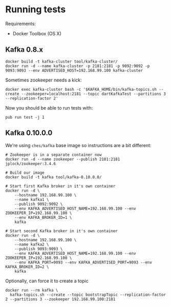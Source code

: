 # Running tests

Requirements:

* Docker Toolbox (OS X)

## Kafka 0.8.x

```
docker build -t kafka-cluster tool/kafka-cluster/
docker run -d --name kafka-cluster -p 2181:2181 -p 9092:9092 -p 9093:9093 --env ADVERTISED_HOST=192.168.99.100 kafka-cluster
```

Sometimes zookeeper needs a kick:

```
docker exec kafka-cluster bash -c '$KAFKA_HOME/bin/kafka-topics.sh --create --zookeeper=localhost:2181 --topic dartKafkaTest --partitions 3 --replication-factor 2'
```

Now you should be able to run tests with:

```
pub run test -j 1
```

## Kafka 0.10.0.0

We're using `ches/kafka` base image so instructions are a bit different:

```
# Zookeeper is in a separate container now
docker run -d --name zookeeper --publish 2181:2181 jplock/zookeeper:3.4.6

# Build our image
docker build -t kafka tool/kafka-0.10.0.0/

# Start first Kafka broker in it's own container
docker run -d \
    --hostname 192.168.99.100 \
    --name kafka1 \
    --publish 9092:9092 \
    --env KAFKA_ADVERTISED_HOST_NAME=192.168.99.100 --env ZOOKEEPER_IP=192.168.99.100 \
    --env KAFKA_BROKER_ID=1 \
    kafka

# Start second Kafka broker in it's own container
docker run -d \
    --hostname 192.168.99.100 \
    --name kafka2 \
    --publish 9093:9093 \
    --env KAFKA_ADVERTISED_HOST_NAME=192.168.99.100 --env ZOOKEEPER_IP=192.168.99.100 \
    --env KAFKA_PORT=9093 --env KAFKA_ADVERTISED_PORT=9093 --env KAFKA_BROKER_ID=2 \
    kafka
```

Optionally, can force it to create a topic

```
docker run --rm kafka \
  kafka-topics.sh --create --topic bootstrapTopic --replication-factor 2 --partitions 3 --zookeeper 192.168.99.100:2181
```
